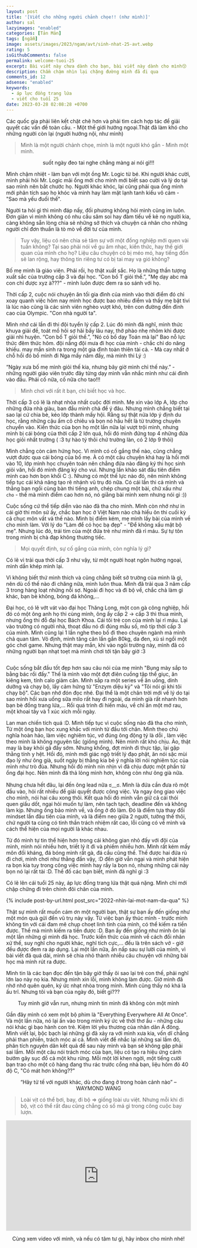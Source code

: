 ```yaml
---
layout: post
title: '[Viết cho những người chảnh chọe!! (như mình)]'
author: sal
lazyimages: "enabled"
categories: [Tản Mản]
tags: [ngẫm]
image: assets/images/2023/ngam/avt/sinh-nhat-25-avt.webp
rating: 5
isGithubComments: false
permalink: welcome-tuoi-25
excerpt: Bài viết này chưa dành cho bạn, bài viết này dành cho mình😚
description: Chầm chậm nhìn lại chặng đường mình đã đi qua
comments_id: 12
adsense: "enabled"
keywords:
  - áp lực đồng trang lứa
  - viết cho tuổi 25
date: 2023-03-28 02:08:28 +0700
---
```


Các quốc gia phải liên kết chặt chẽ hơn và phải tìm cách hợp tác để giải quyết các vấn đề toàn cầu. - Một thế giới hướng ngoại.Thật đã làm khó cho những người còn lại (người hướng nội, như mình)

> Mình là một người chảnh chọe, mình là một người khó gần - Mình một mình.

<div class="content" style="text-align:center; ">
<img data-src="../../assets/images/2023/ngam/meo-chanh-choe.webp" class=" lazyload img-thumb lazyimg " /><br><span class="image-caption">suốt ngày đeo tai nghe chẳng màng ai nói gì!!!</span></div>

Mình chậm nhiệt - làm bạn với một ồng Mr. Logic từ bé. Khi người khác cười, mình phải hỏi Mr. Logic mãi ổng mới cho mình mới biết sao cười và lý do tại sao mình nên bắt chước họ. Người khác khóc, lại cũng phải qua ổng mình mới phân tích sao họ khóc và mình hay làm mặt lạnh tanh kiểu vô cảm - "Sao mà yếu đuối thế".

Người ta hỏi gì thì mình đáp nấy, đối phương không hỏi mình cũng im luôn. Đơn giản vì mình không có nhu cầu săm soi hay đàm tiếu về kẻ nọ người kia, càng không sẵn lòng chia sẻ những sở thích và chuyện cá nhân cho những người chỉ đơn thuần là tò mò về đời tư của mình.

> Tuy vậy, liệu có nên chia sẻ tâm sự với một đồng nghiệp mới quen vài tuần không? Tại sao phải nói về gu âm nhạc, kiến thức, hay thế giới quan của mình cho họ? Liệu câu chuyện có bị méo mó, hay tiếng đồn sẽ lan rộng, hay thông tin riêng tư có bị tai may vạ gió không?

Bố mẹ mình là giáo viên. Phải rồi, họ thật xuất sắc. Họ là những thần tượng xuất sắc của trường cấp 3 và đại học. “Con bố T giỏi thế.”, "Mẹ dạy abc mà con chỉ được xyz à???" - mình luôn được đem ra so sánh với họ.

Thời cấp 2, cuộc nói chuyện ăn tối gia đình của mình vào thời điểm đó chỉ xoay quanh việc hôm nay mình học được bao nhiêu điểm và thấy mẹ bật tivi là lúc nào cũng là các sinh viên nghèo vượt khó, trên con đường đến đỉnh cao của Olympic. "Con nhà người ta".

Mình nhớ cái lần đi thi đội tuyển lý cấp 2. Lúc đó mình đã nghĩ, mình thức khuya giải đề, toát mồ hôi sợ hãi bấy lâu nay, thở phào nhẹ nhõm khi được giải nhì huyện. “Con bố T giỏi thế.”, "Nó có bố dạy Toán mà lại" Bao nỗ lực thức đêm thức hôm. đội nắng đội mưa đi học của mình - chắc chỉ do năng khiếu. may mắn sinh ra trong một gia đình toàn thiên tài cả. - Mà cay nhất ở chỗ hồi đó bố mình đi Nga mấy năm đấy, mà mình thi Lý :)

“Ngày xưa bố mẹ mình giỏi thế kia, nhưng bây giờ mình chỉ thế này.” - những người giáo viên trước đây từng dạy mình vẫn nhắc mình như cái đinh vào đầu. Phải cố nữa, cố nữa cho tao!!!

> Mình chơi với rất ít bạn, chỉ biết học và học.

Thời cấp 3 có lẽ là nhạt nhòa nhất cuộc đời mình. Mẹ xin vào lớp A, lớp cho những đứa nhà giàu, ban đầu mình chả để ý đâu. Nhưng mình chẳng biết tại sao lại cứ chia bè, kéo lớp thành mấy hội. Rằng sự thật nửa lớp ý định du học, rằng những cậu ấm cô chiêu và bọn nó hầu hết là từ trường chuyên chuyển vào. Kiến thức của bọn họ một lần nữa lại vượt trội mình, nhưng mình bị cái bóng của thời cấp 2 lớn quá, hồi đó mình đứng top 4 những đứa học giỏi nhất trường ( :3 tự hào tý thôi chứ trường làn, có 2 lớp 9 thôi)

Mình chẳng còn cảm hứng học. Vì mình có cố gắng thế nào, cũng chẳng vượt được qua cái bóng của bố mẹ. À có một câu chuyện khá hay là hồi mới vào 10, lớp mình học chuyên toán nên chẳng đứa nào đăng ký thi học sinh giỏi văn, hồi đó mình đăng ký cho vui. Nhưng lần khảo sát đầu tiên điểm mình cao hơn bọn khối C :). Nhưng có một thế lực nào đó, nên mình không tiếp tục cái khả năng tạo rẽ nhánh vũ trụ đó nữa. Có cái lần thi cả mình và thằng bạn ngồi cùng bàn thi tiếng anh, chép chung một bài, chữ xấu như `cho` - thế mà mình điểm cao hơn nó, nó giằng bài mình xem nhưng nói gì :))

Cuộc sống cứ thể tiếp diễn vào nào đã tha cho mình. Mình còn nhớ như in cái giờ thi môn sử ấy, chắc bạn học ở Việt Nam nào chả hiểu ôn thi cuối kỳ cả chục môn vất vả thế nào. Mình bị điểm kém, mẹ mình lấy bài của mình về cho mình làm. Với lý do "Làm để có học bạ đẹp" - "Để không xấu mặt bộ mẹ". Nhưng lúc đó, trái tim của một đứa trẻ như mình đã rỉ máu. Sự tự tôn trong mình bị chà đạp không thương tiếc.

> Mọi quyết định, sự cố gắng của mình, còn nghĩa lý gì?

Có lẽ vì trải qua thời cấp 3 như vậy, từ một người hoạt ngôn hướng ngoại, mình dần khép mình lại.

Vì không biết thứ mình thích và cũng chằng biết sở trường của mình là gì, nên dù cố thế nào đi chăng nữa, mình luôn thua. Mình đã trải qua 3 năm cấp 3 trong hàng loạt những nỗi sợ. Ngoài đi học và đi bộ về, chắc chả làm gì khác, bạn bè không, bóng đá không,...

Đại học, có lẽ vớt vát vào đại học Thăng Long, một con gà công nghiệp, hồi đó có một ông anh họ thi cùng mình, ông ấy cấp 2 -> cấp 3 thì thua mình, nhưng ổng thi đỗ đại học Bách Khoa. Cái tôi trẻ con của mình lại rỉ máu. Lại vào trường có người nhà, thoạt đầu nó đi đúng mẫu số, mô típ thời cấp 3 của mình. Mình cũng lại 1 lần nghe theo bố đi theo chuyên ngành mà mình chả quan tâm. Vô định, mình tăng cân lần gần 80kg, da đen, xù sì ngồi một góc chơi game. Nhưng thật may mắn, khi vào ngôi trường này, mình đã có những người bạn nhạt toẹt mà mình chơi tới tận bây giờ :3


<div class="content" style="text-align:center; ">
<img data-src="../../assets/images/2023/ngam/lop-dai-hoc.webp" class=" lazyload img-thumb lazyimg " /><br></div>

Cuộc sống bắt đầu tốt đẹp hơn sau câu nói của mẹ mình "Bụng mày sắp to bằng bác rồi đấy." Thế là mình vào một đợt điên cuồng tập thể giục, ăn kiêng kem, tính calo giảm cân. Mình sắp ra một series về ăn uống, dinh dưỡng và chạy bộ, lấy cảm hứng từ "Enzym diệu kỳ" và "Tôi nói gì khi tôi chạy bộ". Các bạn nhớ đón đọc nhé. Đại thể là một chân trời mới về lý do tại sao mình hồi xưa uống sữa milo rất hay đi ngoài, da mình già rất nhanh hơn bạn bè đồng trang lứa,... Rồi quá trình đi hiến máu, về chỉ ăn một mớ rau, một khoai tây và 1 xúc xích mỗi ngày.

Lan man chiến tích quá :D. Mình tiếp tục vì cuộc sống nào đã tha cho mình, Từ một ông bạn học xung khắc với mình từ đầu tới chân. Mình theo chủ nghĩa hoàn hảo, làm việc nghiêm túc, vớ đúng ông động tý là dỗi , làm việc theo mình là không nguyên tắc (giống mình). Nên mình rất khó chịu. Ào, thật may là bay khỏi gã đấy sớm. Nhưng khổng, đợt mình đi thực tập, lại gặp thằng tính y hệt. Hồi đó, mình mới giác ngộ triết lý đạo phật, ăn nói sặc mùi đạo lý như ông già, suốt ngày bị thằng kia bẻ ý nghĩa lời nói nghiêm túc của mình như trò đùa. Nhưng hồi đó mình nín nhịn vì đã chịu được một phần từ ổng đại học. Nên mình đã thả lỏng mình hơn, không còn như ông già nữa.

Nhưng chưa hết đâu, lại đến ông lead nữa ಠ﹏ಠ. Mình là đứa cần đưa rõ một đầu vào, hỏi rất nhiều để giải quyết được công việc. Va ngay ông giao việc cho mình, nói hai câu xong thôi. Kết qua hồi đó mình vẫn giữ cả cái thói quen giấu dốt, ngại hỏi muốn tự làm, nên tạch tạch, deadline đến và không làm kịp. Nhưng ổng bảo mình về, và ổng ở đó làm. Đó là điểm tựa thay đổi mindset lần đầu tiên của mình, và là điểm neo giữa 2 người, tưởng thế thôi, chứ người ta cũng có tinh thần trách nhiệm rất cao, lỗi cũng có về mình và cách thể hiện của mọi người là khác nhau.

Từ đó mình tự tin thể hiện hơn trong cái không gian nhỏ đấy với đội của mình, mình nói nhiều hơn, triết lý ít đi và phiếm nhiều hơn. Mình rất kém mấy môn đối kháng, đá bóng mình rất gà, đá cầu cũng thế. Thế được hai đứa rủ đi chơi, mình chơi như thằng đần vậy, :D đến giờ vẫn ngại và mình phát hiện ra bọn kia tuy trong công việc mình hay rầy la bọn nó, nhưng những cái này bọn nó lại rất tài :D. Thế đố các bạn biết, mình đã nghĩ gì :3

Có lẽ lên cái tuổi 25 này, áp lực đồng trang lứa thật quá nặng. Mình chỉ mới chập chững đi trên chính đôi chân của mình.

{% include post-by-url.html post_src="2022-nhin-lai-mot-nam-da-qua" %}

Thật sự mình rất muốn cám ơn một người bạn, thật sự bạn ấy đến giống như một món quà gửi đến vũ trụ này vậy. Từ việc bạn ấy thúc mình - trước mình không tin với cái đam mê chụp choẹt linh tinh của mình, có thể kiếm ra tiền được. Thế mà mình kiếm ra tiền được :D. Bạn ấy đến giống như mình ôn lại một lần những gì mình đã học. Trước kiến thức của mình về cách đối nhân xử thế, suy nghĩ cho người khác, nghĩ tích cực,... đều là trên sách vở - giờ đều được đem ra áp dụng. Lại một lần nữa, ẩn nấp sau sự lười của mình, vì bài viết đã quá dài, mình sẽ chia nhỏ thành nhiều câu chuyện với những bài học mà mình rút ra được.

Mình tin là các bạn đọc đến tận bây giờ thấy ôi sao lại trẻ con thế, phải nghĩ lớn lao này nọ kia. Nhưng mình xin lỗi, mình không làm được. Giờ mình đã nhớ nhớ quên quên, ký ức nhạt nhòa trong mình. Mình cũng thấy nó khá là ấu trĩ. Nhưng tôi và bạn của ngày đó, biết gì???

<div class="content" style="text-align:center; ">
<img data-src="../../assets/images/2023/ngam/sinh-nhat-25-san-sang.webp" class=" lazyload img-thumb lazyimg " /><br><span class="image-caption">Tuy mình giờ vẫn run, nhưng mình tin mình đã không còn một mình</span></div>

Gần đây mình có xem một bộ phim là "Everything Everywhere All At Once". Và một lần nữa, nó lại ấn vào trong mình ký ức về thời thơ ấu - những câu nói khác gì bạo hành con trẻ. Kiệm lời yêu thương của nhân dân Á đông. Mình viết lại, bộc bạch lại những gì đã xảy ra với mình xưa kia, vốn dĩ chẳng phải than phiền, trách móc ai cả. Mình viết để nhắc lại những sai lầm đó, phân tích nguyên dân kết quả để sau này mình và bạn sẽ không gặp phải sai lầm. Mỗi một câu nói trách móc của bạn, liệu có tạo ra hiệu ứng cánh bướm gây sục đổ cả một khu rừng. Mỗi một lời khen ngời, một tiếng cười bạn trao cho một cô hàng đang thu rác trước cổng nhà bạn, liệu hôm đó 40 độ C, "Có mát hơn không??"

<div class="content" style="text-align:center; ">
<img data-src="../../assets/images/2023/ngam/tu-te-voi-nguoi-khac.webp" class=" lazyload img-thumb lazyimg " /><br><span class="image-caption">“Hãy tử tế với người khác, dù cho đang ở trong hoàn cảnh nào” – WAYMOND WANG</span></div>

> Loài vịt có thể bơi, bay, đi bộ => giống loài ưu việt. Nhưng mỗi khi đi bộ, vịt có thể rất đau cũng chẳng có số má gì trong công cuộc bay lượn.

<div>
<div class="video-container">
<iframe width="1451" height="613" src="https://www.youtube.com/embed/GMKryjazGO8" title="Origin | CGI Animated Short Film | The One Academy" frameborder="0" allow="accelerometer; autoplay; clipboard-write; encrypted-media; gyroscope; picture-in-picture; web-share" allowfullscreen></iframe><br>
</div>
<p style="text-align:center; ">Cùng xem video với mình, và nếu có tâm tư gì, hãy inbox cho mình nhé!</p>
</div>



<style>
iframe{margin:auto;display:block}.video-container{position:relative;padding-bottom:56.25%}.video-container iframe{position:absolute;top:0;left:0;width:100%;height:100%}.video{aspect-ratio:16/9;width:100%}
</style>
